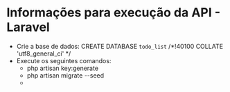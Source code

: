 # Informações para execução da API - Laravel
- Crie a base de dados: CREATE DATABASE `todo_list` /*!40100 COLLATE 'utf8_general_ci' */
- Execute os seguintes comandos:
   - php artisan key:generate
   - php artisan migrate --seed
   - 
